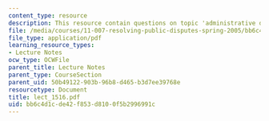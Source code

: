 ```yaml
---
content_type: resource
description: This resource contain questions on topic 'administrative decision making'.
file: /media/courses/11-007-resolving-public-disputes-spring-2005/bb6c4d1cde42f853d8100f5b2996991c_lect_1516.pdf
file_type: application/pdf
learning_resource_types:
- Lecture Notes
ocw_type: OCWFile
parent_title: Lecture Notes
parent_type: CourseSection
parent_uid: 50b49122-903b-96b8-d465-b3d7ee39768e
resourcetype: Document
title: lect_1516.pdf
uid: bb6c4d1c-de42-f853-d810-0f5b2996991c
---
```

